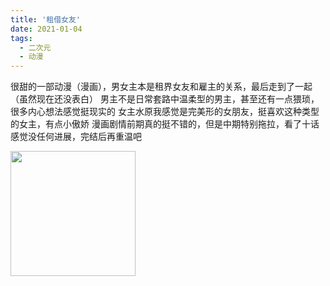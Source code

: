 ```yaml
---
title: '租借女友'
date: 2021-01-04
tags:
  - 二次元
  - 动漫
---
```

很甜的一部动漫（漫画），男女主本是租界女友和雇主的关系，最后走到了一起（虽然现在还没表白）
男主不是日常套路中温柔型的男主，甚至还有一点猥琐，很多内心想法感觉挺现实的
女主水原我感觉是完美形的女朋友，挺喜欢这种类型的女主，有点小傲娇
漫画剧情前期真的挺不错的，但是中期特别拖拉，看了十话感觉没任何进展，完结后再重温吧

<img style="width: 200px;" src="https://github.com/pomelo509/image01/blob/master/84781466_p0.png?raw=true" />